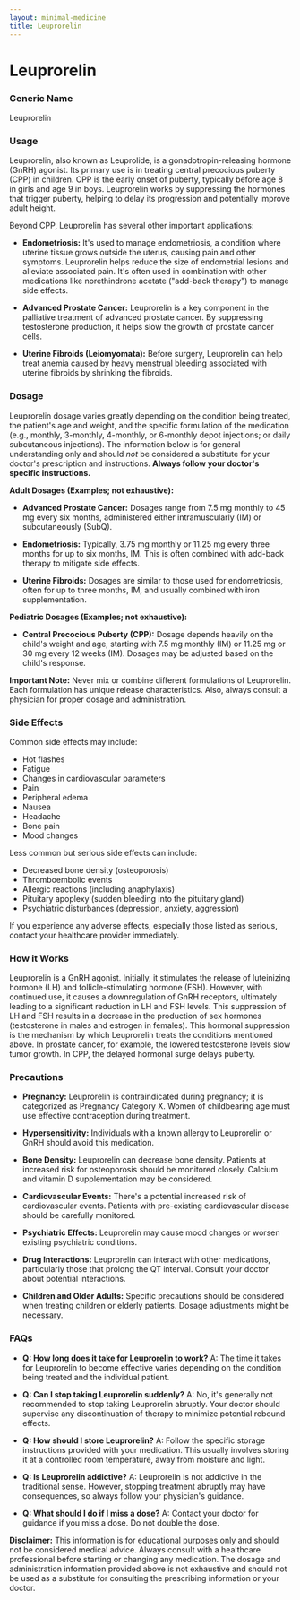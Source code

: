 ```yaml
---
layout: minimal-medicine
title: Leuprorelin
---
```


# Leuprorelin
### Generic Name
Leuprorelin

### Usage

Leuprorelin, also known as Leuprolide, is a gonadotropin-releasing hormone (GnRH) agonist.  Its primary use is in treating central precocious puberty (CPP) in children. CPP is the early onset of puberty, typically before age 8 in girls and age 9 in boys.  Leuprorelin works by suppressing the hormones that trigger puberty, helping to delay its progression and potentially improve adult height.

Beyond CPP, Leuprorelin has several other important applications:

* **Endometriosis:** It's used to manage endometriosis, a condition where uterine tissue grows outside the uterus, causing pain and other symptoms.  Leuprorelin helps reduce the size of endometrial lesions and alleviate associated pain.  It's often used in combination with other medications like norethindrone acetate ("add-back therapy") to manage side effects.

* **Advanced Prostate Cancer:** Leuprorelin is a key component in the palliative treatment of advanced prostate cancer. By suppressing testosterone production, it helps slow the growth of prostate cancer cells.

* **Uterine Fibroids (Leiomyomata):**  Before surgery, Leuprorelin can help treat anemia caused by heavy menstrual bleeding associated with uterine fibroids by shrinking the fibroids.


### Dosage

Leuprorelin dosage varies greatly depending on the condition being treated, the patient's age and weight, and the specific formulation of the medication (e.g., monthly, 3-monthly, 4-monthly, or 6-monthly depot injections; or daily subcutaneous injections).  The information below is for general understanding only and should *not* be considered a substitute for your doctor's prescription and instructions.  **Always follow your doctor's specific instructions.**

**Adult Dosages (Examples; not exhaustive):**

* **Advanced Prostate Cancer:**  Dosages range from 7.5 mg monthly to 45 mg every six months, administered either intramuscularly (IM) or subcutaneously (SubQ).

* **Endometriosis:** Typically, 3.75 mg monthly or 11.25 mg every three months for up to six months, IM. This is often combined with add-back therapy to mitigate side effects.

* **Uterine Fibroids:** Dosages are similar to those used for endometriosis, often for up to three months, IM, and usually combined with iron supplementation.

**Pediatric Dosages (Examples; not exhaustive):**

* **Central Precocious Puberty (CPP):** Dosage depends heavily on the child's weight and age, starting with 7.5 mg monthly (IM) or 11.25 mg or 30 mg every 12 weeks (IM). Dosages may be adjusted based on the child's response.


**Important Note:**  Never mix or combine different formulations of Leuprorelin.  Each formulation has unique release characteristics.  Also, always consult a physician for proper dosage and administration.

### Side Effects

Common side effects may include:

* Hot flashes
* Fatigue
* Changes in cardiovascular parameters
* Pain
* Peripheral edema
* Nausea
* Headache
* Bone pain
* Mood changes


Less common but serious side effects can include:

* Decreased bone density (osteoporosis)
* Thromboembolic events
* Allergic reactions (including anaphylaxis)
* Pituitary apoplexy (sudden bleeding into the pituitary gland)
* Psychiatric disturbances (depression, anxiety, aggression)


If you experience any adverse effects, especially those listed as serious, contact your healthcare provider immediately.

### How it Works

Leuprorelin is a GnRH agonist.  Initially, it stimulates the release of luteinizing hormone (LH) and follicle-stimulating hormone (FSH).  However, with continued use, it causes a downregulation of GnRH receptors, ultimately leading to a significant reduction in LH and FSH levels. This suppression of LH and FSH results in a decrease in the production of sex hormones (testosterone in males and estrogen in females).  This hormonal suppression is the mechanism by which Leuprorelin treats the conditions mentioned above.  In prostate cancer, for example, the lowered testosterone levels slow tumor growth.  In CPP, the delayed hormonal surge delays puberty.

### Precautions

* **Pregnancy:** Leuprorelin is contraindicated during pregnancy; it is categorized as Pregnancy Category X. Women of childbearing age must use effective contraception during treatment.

* **Hypersensitivity:** Individuals with a known allergy to Leuprorelin or GnRH should avoid this medication.

* **Bone Density:** Leuprorelin can decrease bone density.  Patients at increased risk for osteoporosis should be monitored closely.  Calcium and vitamin D supplementation may be considered.

* **Cardiovascular Events:** There's a potential increased risk of cardiovascular events. Patients with pre-existing cardiovascular disease should be carefully monitored.

* **Psychiatric Effects:**  Leuprorelin may cause mood changes or worsen existing psychiatric conditions.

* **Drug Interactions:**  Leuprorelin can interact with other medications, particularly those that prolong the QT interval.  Consult your doctor about potential interactions.

* **Children and Older Adults:**  Specific precautions should be considered when treating children or elderly patients.  Dosage adjustments might be necessary.


### FAQs

* **Q: How long does it take for Leuprorelin to work?**  A: The time it takes for Leuprorelin to become effective varies depending on the condition being treated and the individual patient.

* **Q: Can I stop taking Leuprorelin suddenly?** A: No, it's generally not recommended to stop taking Leuprorelin abruptly.  Your doctor should supervise any discontinuation of therapy to minimize potential rebound effects.

* **Q: How should I store Leuprorelin?** A: Follow the specific storage instructions provided with your medication. This usually involves storing it at a controlled room temperature, away from moisture and light.

* **Q: Is Leuprorelin addictive?** A:  Leuprorelin is not addictive in the traditional sense. However, stopping treatment abruptly may have consequences, so always follow your physician's guidance.

* **Q: What should I do if I miss a dose?** A:  Contact your doctor for guidance if you miss a dose.  Do not double the dose.


**Disclaimer:** This information is for educational purposes only and should not be considered medical advice. Always consult with a healthcare professional before starting or changing any medication.  The dosage and administration information provided above is not exhaustive and should not be used as a substitute for consulting the prescribing information or your doctor.
